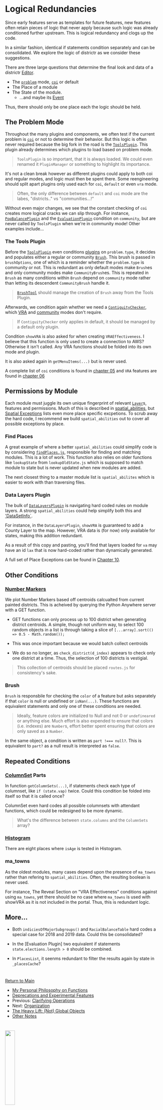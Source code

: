 # Logical Redundancies

Since early features serve as templates for future features, new
features often retain pieces of logic that never apply because such
logic was already conditioned further upstream. This is logical
redundancy and clogs up the code. 

In a similar fashion, identical if statements condition separately and
can be consolidated. We explore the logic of districtr as we consider
these suggestions. 

There are three large questions that determine the final look and data
of a districtr [Editor].

- The [`problem`] mode, [`coi`] or default
- The Place of a module
- The State of the module. 
  - ...and maybe its [Event]

Thus, there should only be one place each the logic should be held. 

## The Problem Mode

Throughout the many plugins and components, we often test if the current
problem is [`coi`] or not to determine their behavior. But this logic is
often never required because the big fork in the road is the
[`ToolsPlugin`]. This plugin already determines which plugins to load
based on problem mode. 

> `ToolsPlugin` is so important, that it is always loaded. We could even
renamed it `PluginManager` or something to highlight its importance.

It's not a clean break however as different plugins could apply to both
coi and regular modes, and logic must then be spent there. Some
reengineering should split apart plugins only used each for `coi`,
`default` or even `vra` mode.

> Often, the only difference between `default` and `coi` mode are the
labes, "districts.." vs "communities...!"

Without even major changes, we see that the constant checking of `coi`
creates more logical cracks we can slip through. For instance,
[`PopBalancePlugin`] and the [`EvaluationPlugin`] condition on 
`community`, but are never called by `ToolsPlugin` when we're in 
community mode! Other examples include...

### The Tools Plugin

Before the [`ToolsPlugin`] even conditions [plugins] on `problem.type`,
it decides and populates either a regular or community [`Brush`]. 
This brush is passed in `brushOptions`, one of which is a reminder
whether the `problem.type` is community or not. This is redundant
as only default modes make `Brush`es and only community modes make
`CommunityBrush`es. This is repeated in `Brush` as many conditions
within `Brush` depend on `community` mode rather than letting its
descendent `CommunityBrush` handle it.

> [`BrushTool`] should manage the creation of `Brush` away from the
Tools Plugin.

Afterwards, we condition again whether we need a [`ContiguityChecker`],
which [VRA] and [community] modes don't require. 

> If `ContiguityChecker` only applies in default, it should be managed
by a default only plugin. 

Condition `showVRA` is also asked for when creating `VRAEffectiveness`.
I believe that this function is only used to create a connection to
AWS? Otherwise it isn't called. Any VRA functions should be folded into
its own mode and plugin.

It is also asked again in `getMenuItems(...)` but is never used. 

A complete list of `coi` conditions is found in [chapter 05] and
`VRA` features are found in [chapter 06]

## Permissions by Module

Each module must juggle its own unique fingerprint of relevant
[`Layer`]s, features and permissions. Much of this is described in
[spatial_abilities], but [Spatial Exceptions] lists even more place
specific excpetions. To scrub away the hard code, I recommend we build
`spatial_abilities` out to cover all possible exceptions by place. 

### Find Places

A great example of where a better `spatial_abilities` could simplify
code is by considering [`findPlaces.js`], responsible for finding and
matching modules. This is a lot of work. This function also relies on
older functions like `lookupState` from `lookupOldState.js` which is
supposed to match module to state but is never updated when new modules
are added.

The next closest thing to a master module list is `spatial_abilites`
which is easier to work with than traversing files. 

### Data Layers Plugin

The bulk of [`DataLayersPlugin`] is navigating hard coded rules on
module layers. A strong `spatial_abilities` could help simplify both
this and ['DataSetInfo`].

For instance, in the `DataLayersPlugin`, `showVRA` is guaranteed to add
a County Layer to the map. However, VRA data is (for now) only available
for states, making this addition redundant.

As a result of this copy and pasting, you'll find that layers loaded
for `va` may have an id `lax` that is now hard-coded rather than
dynamically generated.

A full set of Place Exceptions can be found in [Chapter 10].

## Other Conditions

### [Number Markers]

We plot Number Markers based off centroids calcualted from current
painted districts. This is acheived by querying the Python Anywhere
server with a GET function.

- GET functions can only process up to 100 district when generating
district centroids. A simple, though not uniform way, to select 100
random objects in a list is through taking a slice of
`[...array].sort(() => 0.5 - Math.random());`

- This was once important because we would batch collect centroids

- We do so no longer, as `check_district(d_index)` appears to check only
one district at a time. Thus, the selection of 100 districts is
vestigial. 

> This collection of centroids should be placed `routes.js` for
consistency's sake.

### Brush

`Brush` is responsbile for checking the `color` of a feature but asks
separately if that `color` is null or undefined or `isNan(...)`. These
functions are equivalent statements and only one of these conditions
are needed.

> Ideally, feature colors are initialized to Null and not 0 or
`undefineared` or anything else. Much effort is also expended to ensure
that colors (i.e. indexes) are `Number`s, effort better spent ensuring
that colors are only saved as a `Number`.
 
In the same object, a condition is written as `part !=== null?`. This is
equivalent to `part?` as a null result is interpreted as `false`. 

## Repeated Conditions

### [ColumnSet] Parts

In function `getColumnSets(...)`, if statements check each type of
columnset, like `if (state.vap)` twice. Could this condition be folded
into itself so that it is called once?

ColumnSet even hard codes all possible columnsets with attendant
functions, which could be redesigned to be more dynamic.

> What's the difference between `state.columns` and the `ColumnSets`
array?

### [Histogram]

There are eight places where `isAge` is tested in Histogram. 

### ma_towns

As the oldest modules, many cases depend upon the presence of `ma_towns`
rather than refering to `spatial_abilities`. Often, the resulting
boolean is never used.

For instance, The Reveal Section on "VRA Effectiveness" conditions
against using `ma_towns`, yet there should be no case where `ma_towns`
is used with showVRA as it is not included in the portal. Thus, this is
redundant logic.

## More...

- Both `indiciesOfMajorSubgroups()` and `RacialBalanceTable` hard codes
a special case for 2018 and 2019 data. Could this be consolidated?

- In the [Evaluation Plugin] two equivalent if statements
`state.elections.length > 0` should be combined.

- In `PlacesList`, it seenms redundant to filter the results again by
state in `_placesCache`? 

# #

[Return to Main](../README.md)
- [My Personal Philosophy on Functions](../11suggestions/philosophy.md)
- [Deprecations and Experimental Features](../11suggestions/deprecations.md)
- Previous: [Clarifying Operations](../11suggestions/clarity.md)
- Next: [Organization](../11suggestions/organizing.md)
- [The Heavy Lift: (Not) Global Objects](../11suggestions/globalobjects.md)
- [Other Notes](../11suggestions/other.md)

[`problem`]: ../01contextplan/plancontext.md

[Editor]: ../02editormap/editor.md
[`Layer`]: ../02editormap/layer.md
[Number Markers]: ../02editormap/numbermarkers.md

[plugins]: ../03toolsplugins/plugins.md
[`BrushTool`]: ../03toolsplugins/brusherasetools.md
[`ToolsPlugin`]: ../03toolsplugins/toolsplugin.md

[`CommunityBrush`]: ../04drawing/brush.md
[`ContiguityChecker`]: ../04drawing/contiguity.md
[`Brush`]: ../04drawing/brush.md

[community]: ../05landmarks/coi.md
[chapter 05]: ../05landmarks/coi.md
[`VRA`]:  ../06charts/vra.md
[`findPlaces.js`]: ../05landmarks/findplaces.md
[`coi`]: ../05landmarks/coi.md

 
[`PopBalancePlugin`]: ../06charts/popbalanceplugin.md
[`EvaluationPlugin`]: ../06charts/evaluationplugin.md
[ColumnSet]: ../06charts/columnsetsparts.md
[Histogram]: ../06charts/histogram.md
[VRA]: ../06charts/vra.md
[Histogram]: ../06charts/histogram.md
[`DataLayersPlugin`]: ../06charts/datalayersplugin.md
[chapter 06]: ../06charts/vra.md
['DataSetInfo`]: ../06charts/datasetinfo.md

[Event]: ../08events/event.md

[Spatial Exceptions]:  ../10spatialabilities/placeexceptions.md 
[Chapter 10]: ../10spatialabilities/placeexceptions.md
[spatial_abilities]: ../10spatialabilities/spatialabilities.md

# #

<img src="../../assets/mggg.svg" width=25%>

[The Metric Geometry and Gerrymandering Group Redistricting Lab](http://mggg.org)

Tufts University, Medford and Somerville, MA


